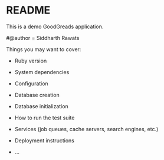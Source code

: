 # README

This is a demo GoodGreads application.

#@author = Siddharth Rawats



Things you may want to cover:

* Ruby version

* System dependencies

* Configuration

* Database creation

* Database initialization

* How to run the test suite

* Services (job queues, cache servers, search engines, etc.)

* Deployment instructions

* ...
